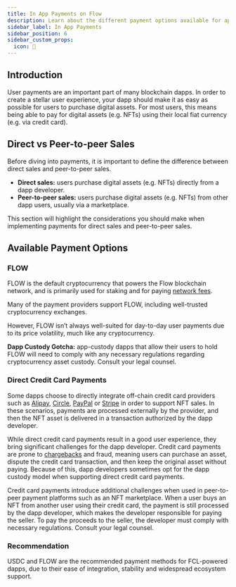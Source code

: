 ```yaml
---
title: In App Payments on Flow
description: Learn about the different payment options available for applications on Flow.
sidebar_label: In App Payments
sidebar_position: 6
sidebar_custom_props:
  icon: 🏦
---
```


## Introduction

User payments are an important part of many blockchain dapps. In order to create a stellar user experience, your dapp should make it as easy as possible for users to purchase digital assets. For most users, this means being able to pay for digital assets (e.g. NFTs) using their local fiat currency (e.g. via credit card).

## Direct vs Peer-to-peer Sales

Before diving into payments, it is important to define the difference between direct sales and peer-to-peer sales.

* **Direct sales:** users purchase digital assets (e.g. NFTs) directly from a dapp developer.
* **Peer-to-peer sales:** users purchase digital assets (e.g. NFTs) from other dapp users, usually via a marketplace.

This section will highlight the considerations you should make when implementing payments for direct sales and peer-to-peer sales.

## Available Payment Options

### FLOW

FLOW is the default cryptocurrency that powers the Flow blockchain network, and is primarily used for staking and for paying [network fees](../../concepts/fees.md#fees).

Many of the payment providers support FLOW, including well-trusted cryptocurrency exchanges.

However, FLOW isn’t always well-suited for day-to-day user payments due to its price volatility, much like any cryptocurrency.

<Callout type="warning">

**Dapp Custody Gotcha:**  app-custody dapps that allow their users to hold FLOW will need to comply with any necessary regulations regarding cryptocurrency asset custody. Consult your legal counsel.

</Callout>

### Direct Credit Card Payments

Some dapps choose to directly integrate off-chain credit card providers such as [Alipay](https://en.wikipedia.org/wiki/Alipay), [Circle](https://en.wikipedia.org/wiki/Circle_(company)), [PayPal](https://en.wikipedia.org/wiki/PayPal) or [Stripe](https://en.wikipedia.org/wiki/Stripe_(company)) in order to support NFT sales. In these scenarios, payments are processed externally by the provider, and then the NFT asset is delivered in a transaction authorized by the dapp developer.

While direct credit card payments result in a good user experience, they bring significant challenges for the dapp developer. Credit card payments are prone to [chargebacks](https://en.wikipedia.org/wiki/Chargeback) and fraud, meaning users can purchase an asset, dispute the credit card transaction, and then keep the original asset without paying. Because of this, dapp developers sometimes opt for the dapp custody model when supporting direct credit card payments.

Credit card payments introduce additional challenges when used in peer-to-peer payment platforms such as an NFT marketplace. When a user buys an NFT from another user using their credit card, the payment is still processed by the dapp developer, which makes the developer responsible for paying the seller. To pay the proceeds to the seller, the developer must comply with necessary regulations. Consult your legal counsel.

### Recommendation

USDC and FLOW are the recommended payment methods for FCL-powered dapps, due to their ease of integration, stability and widespread ecosystem support.
